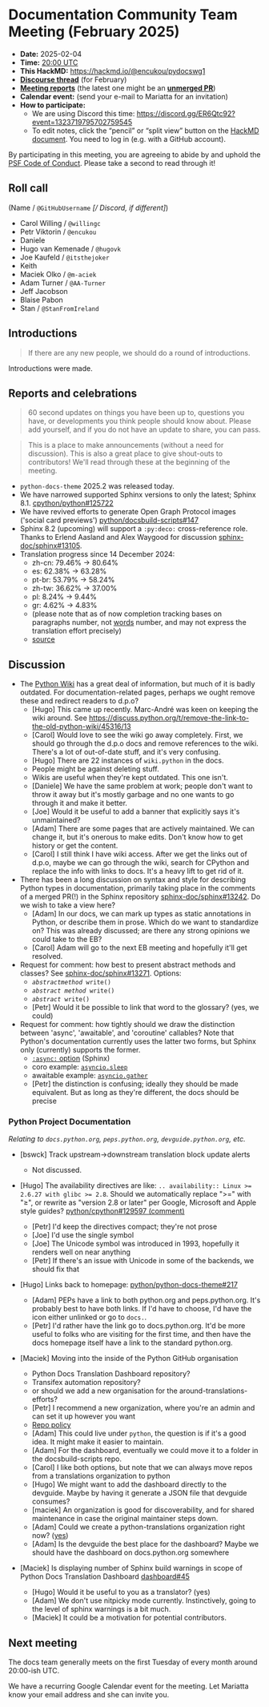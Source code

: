 # Documentation Community Team Meeting (February 2025)

- **Date:** 2025-02-04
- **Time:** [20:00 UTC](https://arewemeetingyet.com/UTC/2024-11-05/20:00/Docs20Meeting)
- **This HackMD:** <https://hackmd.io/@encukou/pydocswg1>
- [**Discourse thread**](https://discuss.python.org/t/documentation-community-meeting-tuesday-4th-february-2025/78750)
  (for February)
- [**Meeting reports**](https://docs-community.readthedocs.io/en/latest/monthly-meeting/)
  (the latest one might be an
  [**unmerged PR**](https://github.com/python/docs-community/pulls))
- **Calendar event:** (send your e-mail to Mariatta for an invitation)
- **How to participate:**
  - We are using Discord this time:
    <https://discord.gg/ER6Qtc92?event=1323719795702759545>
  - To edit notes, click the “pencil” or “split view” button on the
    [HackMD document](https://hackmd.io/@encukou/pydocswg1). You need to log in (e.g.
    with a GitHub account).

By participating in this meeting, you are agreeing to abide by and uphold the
[PSF Code of Conduct](https://www.python.org/psf/codeofconduct/). Please take a second
to read through it!

## Roll call

(Name / `@GitHubUsername` _[/ Discord, if different]_)

- Carol Willing / `@willingc`
- Petr Viktorin / `@encukou`
- Daniele
- Hugo van Kemenade / `@hugovk`
- Joe Kaufeld / `@itsthejoker`
- Keith
- Maciek Olko / `@m-aciek`
- Adam Turner / `@AA-Turner`
- Jeff Jacobson
- Blaise Pabon
- Stan / `@StanFromIreland`

## Introductions

> If there are any new people, we should do a round of introductions.

Introductions were made.

## Reports and celebrations

> 60 second updates on things you have been up to, questions you have, or developments
> you think people should know about. Please add yourself, and if you do not have an
> update to share, you can pass.

> This is a place to make announcements (without a need for discussion). This is also a
> great place to give shout-outs to contributors! We'll read through these at the
> beginning of the meeting.

- `python-docs-theme` 2025.2 was released today.
- We have narrowed supported Sphinx versions to only the latest; Sphinx 8.1.
  [cpython/python#125722](https://github.com/python/cpython/issues/125722)
- We have revived efforts to generate Open Graph Protocol images ('social card
  previews')
  [python/docsbuild-scripts#147](https://github.com/python/docsbuild-scripts/issues/147)
- Sphinx 8.2 (upcoming) will support a `:py:deco:` cross-reference role. Thanks to
  Erlend Aasland and Alex Waygood for discussion
  [sphinx-doc/sphinx#13105](https://github.com/sphinx-doc/sphinx/issues/13105).
- Translation progress since 14 December 2024:
  - zh-cn: 79.46% -> 80.64%
  - es: 62.38% -> 63.28%
  - pt-br: 53.79% -> 58.24%
  - zh-tw: 36.62% -> 37.00%
  - pl: 8.24% -> 9.44%
  - gr: 4.62% -> 4.83%
  - (please note that as of now completion tracking bases on paragraphs number, not
    [words](https://github.com/izimobil/polib/pull/166) number, and may not express the
    translation effort precisely)
  - [source](https://github.com/m-aciek/pydocs-translation-dashboard/compare/f015a5c401118514c12ae4c75328a201a46171c5...gh-pages)

## Discussion

- The [Python Wiki](https://wiki.python.org/moin/Documentation) has a great deal of
  information, but much of it is badly outdated. For documentation-related pages,
  perhaps we ought remove these and redirect readers to d.p.o?
  - [Hugo] This came up recently. Marc-André was keen on keeping the wiki around. See
    <https://discuss.python.org/t/remove-the-link-to-the-old-python-wiki/45316/13>
  - [Carol] Would love to see the wiki go away completely. First, we should go through
    the d.p.o docs and remove references to the wiki. There's a lot of out-of-date
    stuff, and it's very confusing.
  - [Hugo] There are 22 instances of `wiki.python` in the docs.
  - People might be against deleting stuff.
  - Wikis are useful when they're kept outdated. This one isn't.
  - [Daniele] We have the same problem at work; people don't want to throw it away but
    it's mostly garbage and no one wants to go through it and make it better.
  - [Joe] Would it be useful to add a banner that explicitly says it's unmaintained?
  - [Adam] There are some pages that are actively maintained. We can change it, but it's
    onerous to make edits. Don't know how to get history or get the content.
  - [Carol] I still think I have wiki access. After we get the links out of d.p.o, maybe
    we can go through the wiki, search for CPython and replace the info with links to
    docs. It's a heavy lift to get rid of it.
- There has been a long discussion on syntax and style for describing Python types in
  documentation, primarily taking place in the comments of a merged PR(!) in the Sphinx
  repository [sphinx-doc/sphinx#13242](https://github.com/sphinx-doc/sphinx/pull/13242).
  Do we wish to take a view here?
  - [Adam] In our docs, we can mark up types as static annotations in Python, or
    describe them in prose. Which do we want to standardize on? This was already
    discussed; are there any strong opinions we could take to the EB?
  - [Carol] Adam will go to the next EB meeting and hopefully it'll get resolved.
- Request for comment: how best to present abstract methods and classes? See
  [sphinx-doc/sphinx#13271](https://github.com/sphinx-doc/sphinx/pull/13271). Options:
  - _`abstractmethod`_` write()`
  - _`abstract method`_` write()`
  - _`abstract`_` write()`
  * [Petr] Would it be possible to link that word to the glossary? (yes, we could)
- Request for comment: how tightly should we draw the distinction between 'async',
  'awaitable', and 'coroutine' callables? Note that Python's documentation currently
  uses the latter two forms, but Sphinx only (currently) supports the former.
  - [`:async:` option](https://www.sphinx-doc.org/en/master/usage/domains/python.html#directive-option-py-function-async)
    (Sphinx)
  - coro example:
    [`asyncio.sleep`](https://docs.python.org/3/library/asyncio-task.html#asyncio.sleep)
  - awaitable example:
    [`asyncio.gather`](https://docs.python.org/3/library/asyncio-task.html#asyncio.gather)
  * [Petr] the distinction is confusing; ideally they should be made equivalent. But as
    long as they're different, the docs should be precise

### Python Project Documentation

_Relating to `docs.python.org`, `peps.python.org`, `devguide.python.org`, etc._

- [bswck] Track upstream->downstream translation block update alerts

  - Not discussed.

- [Hugo] The availability directives are like:
  `.. availability:: Linux >= 2.6.27 with glibc >= 2.8`. Should we automatically replace
  ">=" with "≥", or rewrite as "version 2.8 or later" per Google, Microsoft and Apple
  style guides?
  [python/cpython#129597 (comment)](https://github.com/python/cpython/pull/129597#discussion_r1939080570)

  - [Petr] I'd keep the directives compact; they're not prose
  - [Joe] I'd use the single symbol
  - [Joe] The Unicode symbol was introduced in 1993, hopefully it renders well on near
    anything
  - [Petr] If there's an issue with Unicode in some of the backends, we should fix that

- [Hugo] Links back to homepage:
  [python/python-docs-theme#217](https://github.com/python/python-docs-theme/issues/217)

  - [Adam] PEPs have a link to both python.org and peps.python.org. It's probably best
    to have both links. If I'd have to choose, I'd have the icon either unlinked or go
    to `docs.`.
  - [Petr] I'd rather have the link go to docs.python.org. It'd be more useful to folks
    who are visiting for the first time, and then have the docs homepage itself have a
    link to the standard python.org.

- [Maciek] Moving into the inside of the Python GitHub organisation

  - Python Docs Translation Dashboard repository?
  - Transifex automation repository?
  - or should we add a new organisation for the around-translations-efforts?
  - [Petr] I recommend a new organization, where you're an admin and can set it up
    however you want
  - [Repo policy](https://devguide.python.org/developer-workflow/development-cycle/#organization-repository-policy)
  - [Adam] This could live under `python`, the question is if it's a good idea. It might
    make it easier to maintain.
  - [Adam] For the dashboard, eventually we could move it to a folder in the
    docsbuild-scripts repo.
  - [Carol] I like both options, but note that we can always move repos from a
    translations organization to python
  - [Hugo] We might want to add the dashboard directly to the devguide. Maybe by having
    it generate a JSON file that devguide consumes?
  - [maciek] An organization is good for discoverability, and for shared maintenance in
    case the original maintainer steps down.
  - [Adam] Could we create a python-translations organization right now?
    ([yes](https://github.com/python-docs-translations))
  - [Adam] Is the devguide the best place for the dashboard? Maybe we should have the
    dashboard on docs.python.org somewhere

- [Maciek] Is displaying number of Sphinx build warnings in scope of Python Docs
  Translation Dashboard
  [dashboard#45](https://github.com/m-aciek/pydocs-translation-dashboard/pull/45)
  - [Hugo] Would it be useful to you as a translator? (yes)
  - [Adam] We don't use nitpicky mode currently. Instinctively, going to the level of
    sphinx warnings is a bit much.
  - [Maciek] It could be a motivation for potential contributors.

## Next meeting

The docs team generally meets on the first Tuesday of every month around 20:00-ish UTC.

We have a recurring Google Calendar event for the meeting. Let Mariatta know your email
address and she can invite you.
